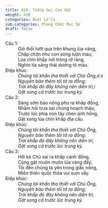 ```yaml
---
title: 410. Tiếng Gọi Con Gặt
weight: 410
categories: Biệt Lễ Ca
sub-categories: Phong Chức Mục Sư
draft: false
---
```

<dl><dt>Câu 1:</dt><dd data-verse="1">Gió thổi lướt qua trên khung lúa vàng, <br/>Chập chờn như con sóng lượn mau; <br/>Lúa chín khắp nơi trông rỡ ràng, <br/>Nghìn tia sáng thái dương tô màu. </dd><dt>Điệp khúc:</dt><dd data-chorus="1"><em>Chúng tôi khẩn tha thiết với Chủ Ông,ơ s <br/>Nguyện bảo thêm tôi tớ ra đồng; <br/>Trải khắp đó đây không nên diên trì,i <br/>Gặt xong cả trước lúc trung kỳ. </em></dd><dt>Câu 2:</dt><dd data-verse="2">Sáng sớm bảo nông phu ra khắp đồng, <br/>Nhằm hồi trưa sai chúng hoạch thâu; <br/>Trước lúc phía non tây chen ánh hồng, <br/>Gặt xong lúa chín khắp địa cầu. </dd><dt>Điệp khúc:</dt><dd data-chorus="1"><em>Chúng tôi khẩn tha thiết với Chủ Ông, <br/>Nguyện bảo thêm tôi tớ ra đồng; <br/>Trải khắp đó đây không nên diên trì, <br/>Gặt xong cả trước lúc trung kỳ. </em></dd><dt>Câu 3:</dt><dd data-verse="3">Hỡi kẻ Chủ sai ra khắp cánh đồng, <br/>Cùng gặt muôn muôn lúa vàng đây; <br/>Tối đến chúng ta yên trong giấc nồng, <br/>Miền thiên quốc thỏa vui sum vầy. </dd><dt>Điệp khúc:</dt><dd data-chorus="1"><em>Chúng tôi khẩn tha thiết với Chủ Ông, <br/>Nguyện bảo thêm tôi tớ ra đồng; <br/>Trải khắp đó đây không nên diên trì, <br/>Gặt xong cả trước lúc trung kỳ. </em></dd></dl>